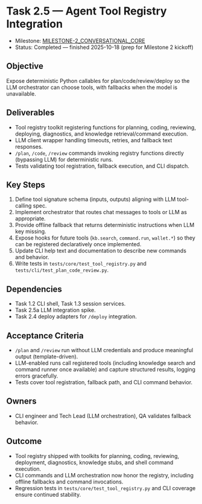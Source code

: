 # Task 2.5 — Agent Tool Registry Integration

- Milestone: [MILESTONE-2_CONVERSATIONAL_CORE](../milestones/MILESTONE-2_CONVERSATIONAL_CORE.md)
- Status: Completed — finished 2025-10-18 (prep for Milestone 2 kickoff)

## Objective
Expose deterministic Python callables for plan/code/review/deploy so the LLM orchestrator can choose tools, with fallbacks when the model is unavailable.

## Deliverables
- Tool registry toolkit registering functions for planning, coding, reviewing, deploying, diagnostics, and knowledge retrieval/command execution.
- LLM client wrapper handling timeouts, retries, and fallback text responses.
- `/plan`, `/code`, `/review` commands invoking registry functions directly (bypassing LLM) for deterministic runs.
- Tests validating tool registration, fallback execution, and CLI dispatch.

## Key Steps
1. Define tool signature schema (inputs, outputs) aligning with LLM tool-calling spec.
2. Implement orchestrator that routes chat messages to tools or LLM as appropriate.
3. Provide offline fallback that returns deterministic instructions when LLM key missing.
4. Expose hooks for future tools (`kb.search`, `command.run`, `wallet.*`) so they can be registered declaratively once implemented.
5. Update CLI help text and documentation to describe new commands and behavior.
6. Write tests in `tests/core/test_tool_registry.py` and `tests/cli/test_plan_code_review.py`.

## Dependencies
- Task 1.2 CLI shell, Task 1.3 session services.
- Task 2.5a LLM integration spike.
- Task 2.4 deploy adapters for `/deploy` integration.

## Acceptance Criteria
- `/plan` and `/review` run without LLM credentials and produce meaningful output (template-driven).
- LLM-enabled runs call registered tools (including knowledge search and command runner once available) and capture structured results, logging errors gracefully.
- Tests cover tool registration, fallback path, and CLI command behavior.

## Owners
- CLI engineer and Tech Lead (LLM orchestration), QA validates fallback behavior.

## Outcome
- Tool registry shipped with toolkits for planning, coding, reviewing, deployment, diagnostics, knowledge stubs, and shell command execution.
- CLI commands and LLM orchestration now honor the registry, including offline fallbacks and command invocations.
- Regression tests in `tests/core/test_tool_registry.py` and CLI coverage ensure continued stability.
